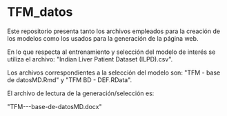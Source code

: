 # TFM_datos
Este repositorio presenta tanto los archivos empleados para la creación de los modelos como los usados para la generación de la página web.


En lo que respecta al entrenamiento y selección del modelo de interés se utiliza el archivo:
  "Indian Liver Patient Dataset (ILPD).csv".
  
Los archivos correspondientes a la selección del modelo son: 
  "TFM - base de datosMD.Rmd" y "TFM BD - DEF.RData".
  
El archivo de lectura de la generación/selección es:

"TFM---base-de-datosMD.docx"


